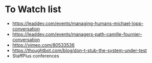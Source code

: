 # To Watch list

* https://leaddev.com/events/managing-humans-michael-lopp-conversation
* https://leaddev.com/events/managers-path-camille-fournier-conversation
* https://vimeo.com/80533536
* https://thoughtbot.com/blog/don-t-stub-the-system-under-test
* StaffPlus conferences
